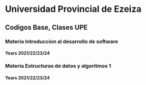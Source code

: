 # Universidad Provincial de Ezeiza

## Codigos Base, Clases UPE

### Materia Introduccion al desarrollo de software
#### Years 2021/22/23/24


### Materia Estructuras de datos y algoritmos 1
#### Years 2021/22/23/24
